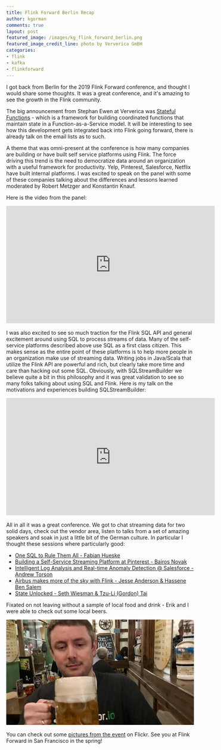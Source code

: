 ```yaml
---
title: Flink Forward Berlin Recap
author: kgorman
comments: true
layout: post
featured_image: /images/kg_flink_forward_berlin.png
featured_image_credit_line: photo by Ververica GmBH
categories:
- flink
- kafka
- flinkforward
---
```


I got back from Berlin for the 2019 Flink Forward conference, and thought I would share some thoughts. It was a great conference, and it's amazing to see the growth in the Flink community.

<!--more-->

The big announcement from Stephan Ewen at Ververica was [Stateful Functions](https://statefun.io/) - which is a framework for building coordinated functions that maintain state in a Function-as-a-Service model. It will be interesting to see how this development gets integrated back into Flink going forward, there is already talk on the email lists as to such.

A theme that was omni-present at the conference is how many companies are building or have built self service platforms using Flink. The force driving this trend is the need to democratize data around an organization with a useful framework for productivity. Yelp, Pinterest, Salesforce, Netflix have built internal platforms. I was excited to speak on the panel with some of these companies talking about the differences and lessons learned moderated by Robert Metzger and Konstantin Knauf.

Here is the video from the panel:

<iframe width="560" height="315" src="https://www.youtube.com/embed/-rGAGedttEQ" frameborder="0" allow="accelerometer; autoplay; encrypted-media; gyroscope; picture-in-picture" allowfullscreen></iframe>

I was also excited to see so much traction for the Flink SQL API and general excitement around using SQL to process streams of data. Many of the self-service platforms described above use SQL as a first class citizen. This makes sense as the entire point of these platforms is to help more people in an organization make use of streaming data. Writing jobs in Java/Scala that utilize the Flink API are powerful and rich, but clearly take more time and care than hacking out some SQL. Obviously, with SQLStreamBuilder we believe quite a bit in this philosophy and it was great validation to see so many folks talking about using SQL and Flink. Here is my talk on the motivations and experiences building SQLStreamBuilder:

<iframe width="560" height="315" src="https://www.youtube.com/embed/wAfCxGxPUxU" frameborder="0" allow="accelerometer; autoplay; encrypted-media; gyroscope; picture-in-picture" allowfullscreen></iframe>

All in all it was a great conference. We got to chat streaming data for two solid days, check out the vendor area, listen to talks from a set of amazing speakers and soak in just a little bit of the German culture. In particular I thought these sessions where particularly good:

- [One SQL to Rule Them All - Fabian Hueske](https://youtu.be/uJtqGkIxGhc)
- [Building a Self-Service Streaming Platform at Pinterest - Bairos Novak](https://youtu.be/3-X6FJ5JS4E)
- [Intelligent Log Analysis and Real-time Anomaly Detection @ Salesforce - Andrew Torson](https://youtu.be/D4kk1JM8Kcg)
- [Airbus makes more of the sky with Flink - Jesse Anderson & Hassene Ben Salem](https://youtu.be/sYlbD_OoHhs)
- [State Unlocked - Seth Wiesman & Tzu-Li (Gordon) Tai](https://youtu.be/-Fq6io_HIDE)

Fixated on not leaving without a sample of local food and drink - Erik and I were able to check out some local beers.

![erik_beer](/images/erik_beer.png)


You can check out some [pictures from the event](https://www.flickr.com/photos/dataartisans/albums/72157711379485738) on Flickr. See you at Flink Forward in San Francisco in the spring!
